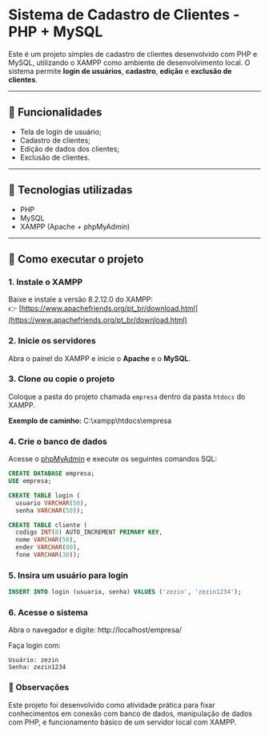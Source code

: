 # Sistema de Cadastro de Clientes - PHP + MySQL

Este é um projeto simples de cadastro de clientes desenvolvido com PHP e MySQL, utilizando o XAMPP como ambiente de desenvolvimento local. O sistema permite **login de usuários**, **cadastro**, **edição** e **exclusão de clientes**.

---

## 📌 Funcionalidades

- Tela de login de usuário;
- Cadastro de clientes;
- Edição de dados dos clientes;
- Exclusão de clientes.

---

## 🧰 Tecnologias utilizadas

- PHP
- MySQL
- XAMPP (Apache + phpMyAdmin)

---

## 🚀 Como executar o projeto

### 1. Instale o XAMPP

Baixe e instale a versão 8.2.12.0 do XAMPP:  
👉 [https://www.apachefriends.org/pt_br/download.html](https://www.apachefriends.org/pt_br/download.html)

### 2. Inicie os servidores

Abra o painel do XAMPP e inicie o **Apache** e o **MySQL**.

### 3. Clone ou copie o projeto

Coloque a pasta do projeto chamada `empresa` dentro da pasta `htdocs` do XAMPP.

**Exemplo de caminho:**
C:\xampp\htdocs\empresa

### 4. Crie o banco de dados

Acesse o [phpMyAdmin](http://localhost/phpmyadmin) e execute os seguintes comandos SQL:

```sql
CREATE DATABASE empresa;
USE empresa;

CREATE TABLE login (
  usuario VARCHAR(50),
  senha VARCHAR(50));

CREATE TABLE cliente (
  codigo INT(8) AUTO_INCREMENT PRIMARY KEY,
  nome VARCHAR(50),
  ender VARCHAR(80),
  fone VARCHAR(30));
```

### 5. Insira um usuário para login
```sql
INSERT INTO login (usuario, senha) VALUES ('zezin', 'zezin1234');
```

### 6. Acesse o sistema
Abra o navegador e digite:
http://localhost/empresa/

Faça login com:
```
Usuário: zezin
Senha: zezin1234
```

### 📝 Observações
Este projeto foi desenvolvido como atividade prática para fixar conhecimentos em conexão com banco de dados, manipulação de dados com PHP, e funcionamento básico de um servidor local com XAMPP.
